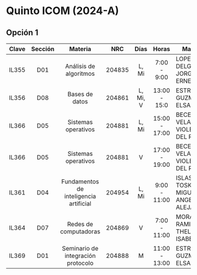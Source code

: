 # Quinto ICOM (2024-A)

## Opción 1

| Clave | Sección |                Materia                 |  NRC   |   Días   |     Horas     | Maestro                              |
|:-----:|:-------:|:--------------------------------------:|:------:|:--------:|:-------------:| ------------------------------------ |
| IL355 |   D01   |         Análisis de algoritmos         | 204835 |  L, Mi   |  7:00 - 9:00  | LOPEZ ARCE DELGADO, JORGE ERNESTO    |
| IL356 |   D08   |             Bases de datos             | 204861 | L, Mi, V | 13:00 - 15:0  | ESTRADA GUZMAN, ELSA                 |
| IL366 |   D05   |          Sistemas operativos           | 204881 |  L, Mi   | 15:00 - 17:00 | BECERRA VELAZQUEZ, VIOLETA DEL ROCIO |
| IL366 |   D05   |          Sistemas operativos           | 204881 |    V     | 17:00 - 19:00 | BECERRA VELAZQUEZ, VIOLETA DEL ROCIO |
| IL361 |   D04   | Fundamentos de inteligencia artificial | 204954 |  L, Mi   | 9:00 - 11:00  | ISLAS TOSKI, MIGUEL ANGEL ALEJANDRO  |
| IL364 |   D07   |         Redes de computadoras          | 204869 |    V     | 7:00 - 11:00  | MORALES RAMIREZ, THELMA ISABEL       |
| IL369 |   D01   |   Seminario de integración protocolo   | 204888 |    M     | 11:00 - 13:00 | ESTRADA GUZMAN, ELSA                 |
